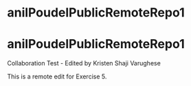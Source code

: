 # anilPoudelPublicRemoteRepo1

# anilPoudelPublicRemoteRepo1

Collaboration Test - Edited by Kristen Shaji Varughese

This is a remote edit for Exercise 5.
